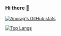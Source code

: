### Hi there 👋

[![Anurag's GitHub stats](https://github-readme-stats.vercel.app/api?username=EhsanEsc)](https://github.com/anuraghazra/github-readme-stats)

[![Top Langs](https://github-readme-stats.vercel.app/api/top-langs/?username=EhsanEsc&layout=compact)](https://github.com/anuraghazra/github-readme-stats)

<!--
**EhsanEsc/EhsanEsc** is a ✨ _special_ ✨ repository because its `README.md` (this file) appears on your GitHub profile.

Here are some ideas to get you started:

- 🔭 I’m currently working on ...
- 🌱 I’m currently learning ...
- 👯 I’m looking to collaborate on ...
- 🤔 I’m looking for help with ...
- 💬 Ask me about ...
- 📫 How to reach me: ...
- 😄 Pronouns: ...
- ⚡ Fun fact: ...
-->
